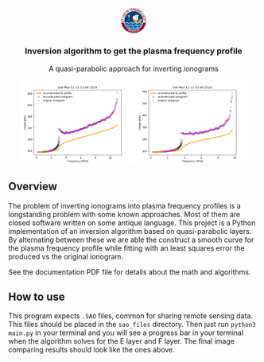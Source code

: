 <div align="center">
  <img src="logo.jpg" alt="Plasma Frequency Profile" width="10%" />
  <h3>Inversion algorithm to get the plasma frequency profile</h3>

  A quasi-parabolic approach for inverting ionograms
 
</div>
<p align="center">
  <img src="correct1.png" alt="Image 1" width="45%"/>
  <img src="correct2.png" alt="Image 2" width="45%"/>
</p>

## Overview
The problem of inverting ionograms into plasma frequency profiles is a longstanding problem with some known approaches. Most of them are closed software written on some antique language. This project is a Python implementation of an inversion algorithm based on quasi-parabolic layers. By alternating between these we are able the construct a smooth curve for the plasma frequency profile while fitting with an least squares error the produced vs the original ionogram.

See the documentation PDF file for details about the math and algorithms. 

## How to use
This program expects `.SAO` files, common for sharing remote sensing data. This files should be placed in the `sao_files` directory. Then just run `python3 main.py` in your terminal and you will see a progress bar in your terminal when the algorithm solves for the E layer and F layer. The final image comparing results should look like the ones above.
